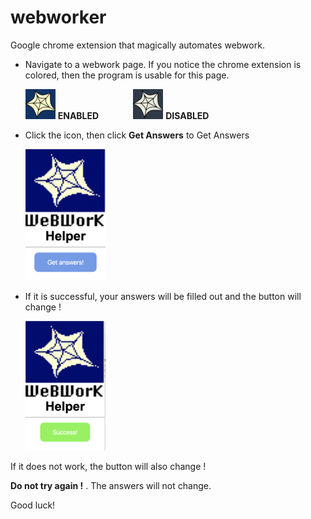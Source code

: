 # webworker
Google chrome extension that magically automates webwork.
* Navigate to a webwork page. If you notice the chrome extension is colored, then the program is usable for this page.

  ![EnabledIcon](images/webwork48.png) **ENABLED** &nbsp; &nbsp; &nbsp; &nbsp; &nbsp; &nbsp; &nbsp;![DisabledIcon](images/webworkgray48.png) **DISABLED**
* Click the icon, then click **Get Answers** to Get Answers

  ![GetAnswers](images/getanswers.png)
* If it is successful, your answers will be filled out and the button will change !

    ![Success](images/success128.png)
    


If it does not work, the button will also change !

**Do not try again !** . The answers will not change.

Good luck!
 


